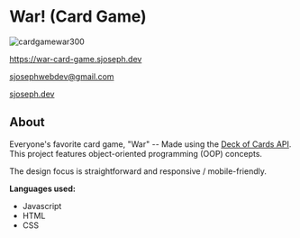 # War! (Card Game)

![cardgamewar300](https://user-images.githubusercontent.com/78551427/122683705-f7746280-d1ce-11eb-8476-ea60799e7e6f.png)

https://war-card-game.sjoseph.dev

sjosephwebdev@gmail.com

[sjoseph.dev](https://sjoseph.dev)

## About

Everyone's favorite card game, "War" -- Made using the [Deck of Cards API](https://deckofcardsapi.com). This project features object-oriented programming (OOP) concepts.

The design focus is straightforward and responsive / mobile-friendly. 


**Languages used:**

- Javascript
- HTML
- CSS
